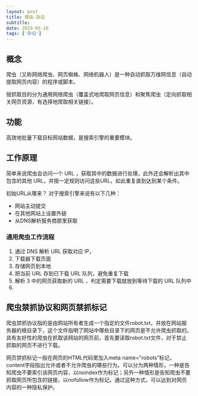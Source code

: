 ```yaml
---
layout: post
title: 爬虫-杂记
subtitle:
date: 2019-05-16
tags: ['杂记']
---
```

## 概念
爬虫（又称网络爬虫、网页蜘蛛、网络机器人）是一种自动抓取万维网信息（自动提取网页内容）的程序或脚本。

按抓取目的分为通用网络爬虫（覆盖式地爬取网页信息）和聚焦爬虫（定向抓取相关网页资源，有选择地爬取相关链接）。

## 功能
高效地批量下载目标网站数据，是搜索引擎的重要模块。

## 工作原理
简单来说爬虫会访问一个 URL ，获取其中的数据进行处理，此外还会解析出其中包含的其他 URL，并按一定规则访问这些URL，如此重复直到达到某个条件。

初始URL从哪来？
对于搜索引擎来说有以下几种：
- 网站主动提交
- 在其他网站上设置外链
- 从DNS解析服务商那里获取

### 通用爬虫工作流程
1. 通过 DNS 解析 URL 获取对应 IP，
2. 下载器下载页面
3. 存储网页到本地
4. 把当前 URL 存到已下载 URL 队列，避免重复下载
5. 解析 3 中的网页获取新的 URL ，判定需要下载就放到等待下载的 URL 队列中
6. 

## 爬虫禁抓协议和网页禁抓标记
爬虫禁抓协议指的是由网站所有者生成一个指定的文件robot.txt，并放在网站服务器的根目录下，这个文件指明了网站中哪些目录下的网页是不允许爬虫抓取的。具有友好性的爬虫在抓取该网站的网页前，首先要读取robot.txt文件，对于禁止抓取的网页不进行下载。

网页禁抓标记一般在网页的HTML代码里加入meta name="robots”标记，content字段指出允许或者不允许爬虫的哪些行为。可以分为两种情形，一种是告知爬虫不要索引该网页内容，以noindex作为标记；另外一种情形是告知爬虫不要抓取网页所包含的链接，以nofollow作为标记。通过这种方式，可以达到对网页内容的一种隐私保护。